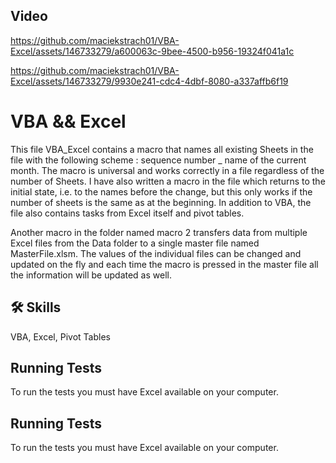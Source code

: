 
## Video

https://github.com/maciekstrach01/VBA-Excel/assets/146733279/a600063c-9bee-4500-b956-19324f041a1c

https://github.com/maciekstrach01/VBA-Excel/assets/146733279/9930e241-cdc4-4dbf-8080-a337affb6f19
# VBA && Excel

This file VBA_Excel contains a macro that names all existing Sheets in the file with the following scheme : sequence number _ name of the current month.
The macro is universal and works correctly in a file regardless of the number of Sheets.
I have also written a macro in the file which returns to the initial state, i.e. to the names before the change, but this only works if the number of sheets is the same as at the beginning.
In addition to VBA, the file also contains tasks from Excel itself and pivot tables.

Another macro in the folder named macro 2 transfers data from multiple Excel files from the Data folder to a single master file named MasterFile.xlsm.
The values of the individual files can be changed and updated on the fly and each time the macro is pressed in the master file all the information will be updated as well.

## 🛠 Skills
VBA, Excel, Pivot Tables

## Running Tests

To run the tests you must have Excel available on your computer.




















## Running Tests

To run the tests you must have Excel available on your computer.
```

